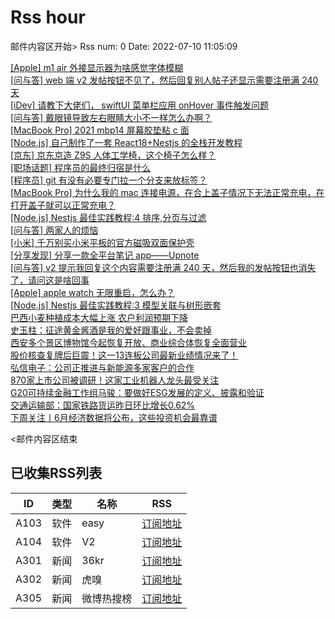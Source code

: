 # Rss hour

邮件内容区开始>
Rss num: 0  Date: 2022-07-10 11:05:09 <br/>

<a href='https://www.v2ex.com/t/865225#reply1'>[Apple] m1 air 外接显示器为啥感觉字体模糊</a><br/>
<a href='https://www.v2ex.com/t/865224#reply0'>[问与答] web 端 v2 发帖按钮不见了，然后回复别人帖子还显示需要注册满 240 天</a><br/>
<a href='https://www.v2ex.com/t/865223#reply1'>[iDev] 请教下大佬们， swiftUI 菜单栏应用 onHover 事件触发问题</a><br/>
<a href='https://www.v2ex.com/t/865222#reply0'>[问与答] 戴眼镜导致左右眼睛大小不一样怎么办啊？</a><br/>
<a href='https://www.v2ex.com/t/865221#reply1'>[MacBook Pro] 2021 mbp14 屏幕胶垫粘 c 面</a><br/>
<a href='https://www.v2ex.com/t/865220#reply2'>[Node.js] 自己制作了一套 React18+Nestjs 的全栈开发教程</a><br/>
<a href='https://www.v2ex.com/t/865219#reply0'>[京东] 京东京造 Z9S 人体工学椅，这个椅子怎么样？</a><br/>
<a href='https://www.v2ex.com/t/865217#reply16'>[职场话题] 程序员的最终归宿是什么</a><br/>
<a href='https://www.v2ex.com/t/865215#reply3'>[程序员] git 有没有必要专门拉一个分支来放标签？</a><br/>
<a href='https://www.v2ex.com/t/865213#reply0'>[MacBook Pro] 为什么我的 mac 连接电源，在合上盖子情况下无法正常充电，在打开盖子就可以正常充电？</a><br/>
<a href='https://www.v2ex.com/t/865211#reply2'>[Node.js] Nestjs 最佳实践教程:4 排序,分页与过滤</a><br/>
<a href='https://www.v2ex.com/t/865210#reply18'>[问与答] 两家人的烦恼</a><br/>
<a href='https://www.v2ex.com/t/865209#reply0'>[小米] 千万别买小米平板的官方磁吸双面保护壳</a><br/>
<a href='https://www.v2ex.com/t/865208#reply0'>[分享发现] 分享一款全平台笔记 app——Upnote</a><br/>
<a href='https://www.v2ex.com/t/865207#reply0'>[问与答] v2 提示我回复这个内容需要注册满 240 天，然后我的发帖按钮也消失了，请问这是啥回事</a><br/>
<a href='https://www.v2ex.com/t/865206#reply2'>[Apple] apple watch 无限重启，怎么办？</a><br/>
<a href='https://www.v2ex.com/t/865204#reply4'>[Node.js] Nestjs 最佳实践教程:3 模型关联与树形嵌套</a><br/>
<a href='https://36kr.com/newsflashes/1821084258266755'>巴西小麦种植成本大幅上涨 农户利润预期下降</a><br/>
<a href='https://36kr.com/newsflashes/1821081853881735'>史玉柱：征途黄金酱酒是我的爱好跟事业，不会卖掉</a><br/>
<a href='https://36kr.com/newsflashes/1821032825941634'>西安多个景区博物馆今起恢复开放、商业综合体恢复全面营业</a><br/>
<a href='https://36kr.com/newsflashes/1821031708077446'>股价核查复牌后巨震！这一13连板公司最新业绩情况来了！</a><br/>
<a href='https://36kr.com/newsflashes/1821029871414916'>弘信电子：公司正推进与新能源多家客户的合作</a><br/>
<a href='https://36kr.com/newsflashes/1821028863733383'>870家上市公司被调研！这家工业机器人龙头最受关注</a><br/>
<a href='https://36kr.com/newsflashes/1821013090807431'>G20可持续金融工作组马骏：要做好ESG发展的定义、披露和验证</a><br/>
<a href='https://36kr.com/newsflashes/1821010064715145'>交通运输部：国家铁路货运昨日环比增长0.62%</a><br/>
<a href='https://36kr.com/newsflashes/1820975247273602'>下周关注丨6月经济数据将公布，这些投资机会最靠谱</a><br/>


<邮件内容区结束

## 已收集RSS列表

| ID | 类型 | 名称  | RSS  |
| -- | -- | -- | -- | 
| A103  | 软件 | easy | [订阅地址](http://rsshub.v2fy.com:1200/weibo/user/1088413295) |
| A104  | 软件 | V2  | [订阅地址](http://www.v2ex.com/index.xml) |
| A301  | 新闻 | 36kr | [订阅地址](https://www.36kr.com/feed) |
| A302  | 新闻 | 虎嗅 | [订阅地址](https://www.huxiu.com/rss/0.xml) |
| A305  | 新闻 | 微博热搜榜 | [订阅地址](https://rsshub.app/weibo/search/hot) |
